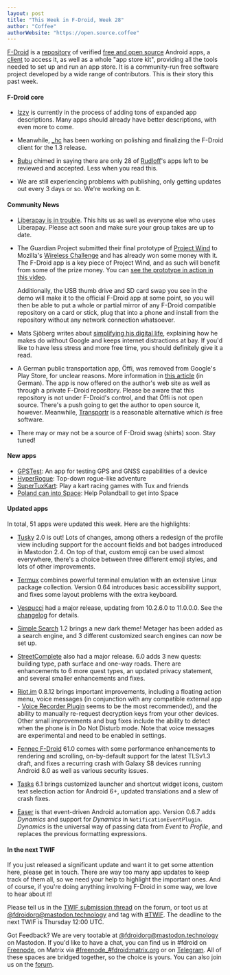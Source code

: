 ```yaml
---
layout: post
title: "This Week in F-Droid, Week 28"
author: "Coffee"
authorWebsite: "https://open.source.coffee"
---
```


[F-Droid](https://f-droid.org/) is a [repository](https://f-droid.org/packages/) of verified [free and open source](https://en.wikipedia.org/wiki/Free_and_open-source_software) Android apps, a [client](https://f-droid.org/packages/org.fdroid.fdroid/) to access it, as well as a whole "app store kit", providing all the tools needed to set up and run an app store. It is a community-run free software project developed by a wide range of contributors. This is their story this past week.

#### F-Droid core

* [Izzy](https://forum.f-droid.org/u/izzy) is currently in the process of adding tons of expanded app descriptions. Many apps should already have better descriptions, with even more to come.

* Meanwhile, [_hc](https://forum.f-droid.org/u/hans) has been working on polishing and finalizing the F-Droid client for the 1.3 release.

* [Bubu](https://forum.f-droid.org/u/Bubu) chimed in saying there are only 28 of [Rudloff](https://forum.f-droid.org/u/rudloff)'s apps left to be reviewed and accepted. Less when you read this.

* We are still experiencing problems with publishing, only getting updates out every 3 days or so. We're working on it.

#### Community News

* [Liberapay is in trouble](https://medium.com/liberapay-blog/liberapay-is-in-trouble-b58b40714d82). This hits us as well as everyone else who uses Liberapay. Please act soon and make sure your group takes are up to date.

* The Guardian Project submitted their final prototype of [Project Wind](https://guardianproject.info/wind/) to Mozilla's [Wireless Challenge](https://wirelesschallenge.mozilla.org) and has already won some money with it. The F-Droid app is a key piece of Project Wind, and as such will benefit from some of the prize money. You can [see the prototype in action in this video](https://youtu.be/fGuiy3rlOVQ).

  Additionally, the USB thumb drive and SD card swap you see in the demo will make it to the official F-Droid app at some point, so you will then be able to put a whole or partial mirror of any F-Droid compatible repository on a card or stick, plug that into a phone and install from the repository without any network connection whatsoever.

* Mats Sjöberg writes about [simplifying his digital life](https://sjoberg.fi/blog/simplify.html), explaining how he makes do without Google and keeps internet distractions at bay. If you'd like to have less stress and more free time, you should definitely give it a read.

* A German public transportation app, Öffi, was removed from Google's Play Store, for unclear reasons. More information in [this article](https://heise.de/-4104626) (in German). The app is now offered on the author's web site as well as through a private F-Droid repository. Please be aware that this repository is not under F-Droid's control, and that Öffi is not open source. There's a push going to get the author to open source it, however. Meanwhile, [Transportr](https://f-droid.org/packages/de.grobox.liberario/) is a reasonable alternative which _is_ free software.

* There may or may not be a source of F-Droid swag (shirts) soon. Stay tuned!

#### New apps

* [GPSTest](https://f-droid.org/packages/com.android.gpstest.osmdroid/): An app for testing GPS and GNSS capabilities of a device
* [HyperRogue](https://f-droid.org/packages/com.roguetemple.hyperroid/): Top-down rogue-like adventure
* [SuperTuxKart](https://f-droid.org/packages/org.supertuxkart.stk/): Play a kart racing games with Tux and friends
* [Poland can into Space](https://f-droid.org/packages/pl.sanszo.pcis/): Help Polandball to get into Space

#### Updated apps

In total, 51 apps were updated this week. Here are the highlights:

* [Tusky](https://f-droid.org/packages/com.keylesspalace.tusky/) 2.0 is out! Lots of changes, among others a redesign of the profile view including support for the account fields and bot badges introduced in Mastodon 2.4. On top of that, custom emoji can be used almost everywhere, there's a choice between three different emoji styles, and lots of other improvements.

* [Termux](https://f-droid.org/packages/com.termux/) combines powerful terminal emulation with an extensive Linux package collection. Version 0.64 introduces basic accessibility support, and fixes some layout problems with the extra keyboard.

* [Vespucci](https://f-droid.org/packages/de.blau.android/) had a major release, updating from 10.2.6.0 to 11.0.0.0. See the [changelog](https://github.com/MarcusWolschon/osmeditor4android/blob/HEAD/CHANGELOG.txt) for details.

* [Simple Search](https://f-droid.org/packages/de.tobiasbielefeld.searchbar/) 1.2 brings a new dark theme! Metager has been added as a search engine, and 3 different customized search engines can now be set up.

* [StreetComplete](https://f-droid.org/packages/de.westnordost.streetcomplete/) also had a major release. 6.0 adds 3 new quests: building type, path surface and one-way roads. There are enhancements to 6 more quest types, an updated privacy statement, and several smaller enhancements and fixes.

* [Riot.im](https://f-droid.org/packages/im.vector.alpha/) 0.8.12 brings important improvements, including a floating action menu, voice messages (in conjunction with any compatible external app - [Voice Recorder Plugin](https://f-droid.org/packages/eu.siacs.conversations.voicerecorder/) seems to be the most recommended), and the ability to manually re-request decryption keys from your other devices. Other small improvements and bug fixes include the ability to detect when the phone is in Do Not Disturb mode. Note that voice messages are experimental and need to be enabled in settings.

* [Fennec F-Droid](https://f-droid.org/packages/org.mozilla.fennec_fdroid/) 61.0 comes with some performance enhancements to rendering and scrolling, on-by-default support for the latest TLSv1.3 draft, and fixes a recurring crash with Galaxy S8 devices running Android 8.0 as well as various security issues. 

* [Tasks](https://f-droid.org/packages/org.tasks/) 6.1 brings customized launcher and shortcut widget icons, custom text selection action for Android 6+, updated translations and a slew of crash fixes.

* [Easer](https://f-droid.org/packages/ryey.easer/) is that event-driven Android automation app. Version 0.6.7 adds _Dynamics_ and support for _Dynamics_ in `NotificationEventPlugin`. _Dynamics_ is the universal way of passing data from _Event_ to _Profile_, and replaces the previous formatting expressions.

#### In the next TWIF

If you just released a significant update and want it to get some attention here, please get in touch. There are way too many app updates to keep track of them all, so we need your help to highlight the important ones. And of course, if you're doing anything involving F-Droid in some way, we love to hear about it!

Please tell us in the [TWIF submission thread](https://forum.f-droid.org/t/twif-submission-thread) on the forum, or toot us at [@fdroidorg@mastodon.technology](https://mastodon.technology/@fdroidorg) and tag with [#TWIF](https://mastodon.technology/tags/twif). The deadline to the next TWIF is Thursday 12:00 UTC.

Got Feedback? We are very tootable at [@fdroidorg@mastodon.technology](https://mastodon.technology/@fdroidorg) on Mastodon. If you'd like to have a chat, you can find us in #fdroid on [Freenode](https://freenode.net/), on Matrix via [#freenode_#fdroid:matrix.org](https://matrix.to/#/#freenode_#fdroid:matrix.org) or on [Telegram](https://t.me/joinchat/AlRQekvjWDTuQrCgMYSNVA). All of these spaces are bridged together, so the choice is yours. You can also join us on the [forum](https://forum.f-droid.org/).
